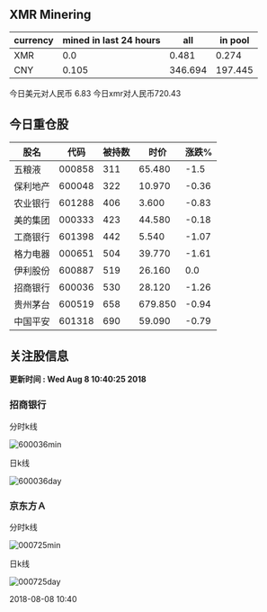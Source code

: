 ## XMR Minering

|currency|mined in last 24 hours|all|in pool|
|---|---|---|---|
|XMR|0.0|0.481|0.274|
|CNY|0.105|346.694|197.445|

今日美元对人民币 6.83	今日xmr对人民币720.43


## 今日重仓股 

|股名|代码|被持数|时价|涨跌%|
|---|---|---|---|---|
|五粮液|000858|311|65.480|-1.5|
|保利地产|600048|322|10.970|-0.36|
|农业银行|601288|406|3.600|-0.83|
|美的集团|000333|423|44.580|-0.18|
|工商银行|601398|442|5.540|-1.07|
|格力电器|000651|504|39.770|-1.61|
|伊利股份|600887|519|26.160|0.0|
|招商银行|600036|530|28.120|-1.26|
|贵州茅台|600519|658|679.850|-0.94|
|中国平安|601318|690|59.090|-0.79|

## 关注股信息
**更新时间 : Wed Aug  8 10:40:25 2018**
### 招商银行 
分时k线

![600036min](http://image.sinajs.cn/newchart/min/n/sh600036.gif)

日k线

![600036day](http://image.sinajs.cn/newchart/daily/n/sh600036.gif)

### 京东方Ａ 
分时k线

![000725min](http://image.sinajs.cn/newchart/min/n/sz000725.gif)

日k线

![000725day](http://image.sinajs.cn/newchart/daily/n/sz000725.gif)

2018-08-08 10:40